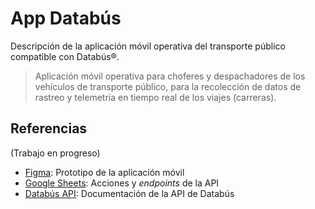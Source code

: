 # App Databús

Descripción de la aplicación móvil operativa del transporte público compatible con Databús®.

> Aplicación móvil operativa para choferes y despachadores de los vehículos de transporte público, para la recolección de datos de rastreo y telemetría en tiempo real de los viajes (carreras).

## Referencias

(Trabajo en progreso)

- [Figma](https://www.figma.com/proto/ycNjVgCw07pfJcLdXdWEeK/bUCR?node-id=91-1859&t=x2cUCvlbCoUTnBEd-1): Prototipo de la aplicación móvil
- [Google Sheets](https://docs.google.com/spreadsheets/d/1fmHEGEc7xYAvA4p_RRfGVPQrZNYWkDINNFxcZWkvaqI/edit?usp=sharing): Acciones y _endpoints_ de la API
- [Databús API](https://databus.bucr.digital/api/docs/): Documentación de la API de Databús
